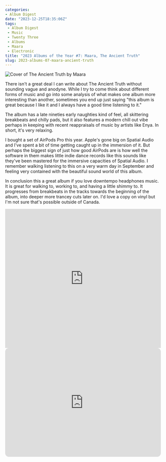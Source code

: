 ```yaml
---
categories:
- Album Digest
date: "2023-12-25T18:35:06Z"
tags: 
 - Album Digest
 - Music
 - Twenty Three
 - Albums
 - Maara
 - Electronic
title: "2023 Albums of the Year #7: Maara, The Ancient Truth"
slug: 2023-albums-07-maara-ancient-truth
---
```


![Cover of The Ancient Truth by Maara](/assets/images/albums-2023/maara-ancient-truth.jpeg)

There isn't a great deal I can write about The Ancient Truth without sounding vague and anodyne. While I try to come think about different forms of music and go into some analysis of what makes one album more interesting than another, sometimes you end up just saying "this album is great because I like it and I always have a good time listening to it."

The album has a late nineties early naughties kind of feel, all skittering breakbeats and chilly pads, but it also features a modern chill out vibe perhaps in keeping with recent reappraisals of music by artists like Enya. In short, it's very relaxing. 

I bought a set of AirPods Pro this year. Apple's gone big on Spatial Audio and I've spent a bit of time getting caught up in the immersion of it. But perhaps the biggest sign of just how good AirPods are is how well the software in them makes little indie dance records like this sounds like they've been mastered for the immersive capacities of Spatial Audio. I remember walking listening to this on a very warm day in September and feeling very contained with the beautiful sound world of this album. 

In conclusion this a great album if you love downtempo headphones music. It is great for walking to, working to, and having a little shimmy to. It progresses from breakbeats in the tracks towards the beginning of the album, into deeper more trancey cuts later on. I'd love a copy on vinyl but I'm not sure that's possible outside of Canada. 

<iframe allow="autoplay *; encrypted-media *;" frameborder="0" height="450" style="width:100%;max-width:660px;overflow:hidden;background:transparent;" sandbox="allow-forms allow-popups allow-same-origin allow-scripts allow-storage-access-by-user-activation allow-top-navigation-by-user-activation" src="https://embed.music.apple.com/gb/album/the-ancient-truth/1683022578"></iframe>

<iframe style="border-radius:12px" src="https://open.spotify.com/embed/album/5STK4lk9JLkQOCadRoNKQR?utm_source=generator" width="100%" height="352" frameBorder="0" allowfullscreen="" allow="autoplay; clipboard-write; encrypted-media; fullscreen; picture-in-picture" loading="lazy"></iframe>